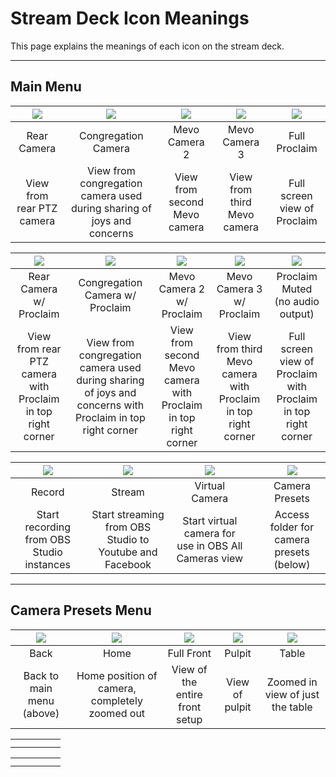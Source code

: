 # Stream Deck Icon Meanings

This page explains the meanings of each icon on the stream deck.

---

## Main Menu

| ![](../../assets/images/stream-deck/rear_camera.png) | ![](../../assets/images/stream-deck/congregation.png) | ![](../../assets/images/stream-deck/mevo_2.png) | ![](../../assets/images/stream-deck/mevo_3.png) | ![](../../assets/images/stream-deck/proclaim.png) |
|:---:|:---:|:---:|:---:|:---:|
| Rear Camera | Congregation Camera | Mevo Camera 2 | Mevo Camera 3 | Full Proclaim |
| View from rear PTZ camera | View from congregation camera used during sharing of joys and concerns | View from second Mevo camera | View from third Mevo camera | Full screen view of Proclaim |

| ![](../../assets/images/stream-deck/rear_camera_proclaim.png) | ![](../../assets/images/stream-deck/congregation_proclaim.png) | ![](../../assets/images/stream-deck/mevo_2_proclaim.png) | ![](../../assets/images/stream-deck/mevo_3_proclaim.png) | ![](../../assets/images/stream-deck/proclaim_muted.png) |
|:---:|:---:|:---:|:---:|:---:|
| Rear Camera w/ Proclaim | Congregation Camera w/ Proclaim | Mevo Camera 2 w/ Proclaim | Mevo Camera 3 w/ Proclaim | Proclaim Muted (no audio output) |
| View from rear PTZ camera with Proclaim in top right corner | View from congregation camera used during sharing of joys and concerns with Proclaim in top right corner | View from second Mevo camera with Proclaim in top right corner | View from third Mevo camera with Proclaim in top right corner | Full screen view of Proclaim with Proclaim in top right corner |

| ![](../../assets/images/stream-deck/record.png) | ![](../../assets/images/stream-deck/stream.png) | ![](../../assets/images/stream-deck/virtual_camera.png) |  | ![](../../assets/images/stream-deck/camera_presets.png) |
|:---:|:---:|:---:|:---:|:---:|
| Record | Stream | Virtual Camera |  | Camera Presets |
| Start recording from OBS Studio instances | Start streaming from OBS Studio to Youtube and Facebook | Start virtual camera for use in OBS All Cameras view |  | Access folder for camera presets (below) |

---

## Camera Presets Menu

| ![](../../assets/images/stream-deck/back.png) | ![](../../assets/images/stream-deck/home.png) | ![](../../assets/images/stream-deck/full_front.png) | ![](../../assets/images/stream-deck/pulpit.png) | ![](../../assets/images/stream-deck/table.png) |
|:---:|:---:|:---:|:---:|:---:|
| Back | Home | Full Front | Pulpit | Table |
| Back to main menu (above) | Home position of camera, completely zoomed out | View of the entire front setup | View of pulpit | Zoomed in view of just the table |

|  |  |  |  |  |
|:---:|:---:|:---:|:---:|:---:|
|  |  |  |  |  |
|  |  |  |  |  |

|  |  |  |  |  |
|:---:|:---:|:---:|:---:|:---:|
|  |  |  |  |  |
|  |  |  |  |  |